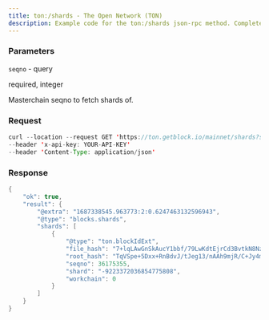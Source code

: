 ```yaml
---
title: ton:/shards - The Open Network (TON)
description: Example code for the ton:/shards json-rpc method. Сomplete guide on how to use ton:/shards json-rpc in GetBlock.io Web3 documentation.
---
```


### Parameters


`seqno` - query

required, integer

Masterchain seqno to fetch shards of.

### Request

``` java
curl --location --request GET 'https://ton.getblock.io/mainnet/shards?seqno=30497145' 
--header 'x-api-key: YOUR-API-KEY' 
--header 'Content-Type: application/json'
```

###  Response

``` java
{
    "ok": true,
    "result": {
        "@extra": "1687338545.963773:2:0.6247463132596943",
        "@type": "blocks.shards",
        "shards": [
            {
                "@type": "ton.blockIdExt",
                "file_hash": "7+lqLAwGnSkAucY1bbf/79LwKdtEjrCd3BvtkN8NzyQ=",
                "root_hash": "TqVSpe+5Dxx+RnBdvJ/tJeg13/nAAh9mjR/C+Jy4mmM=",
                "seqno": 36175355,
                "shard": "-9223372036854775808",
                "workchain": 0
            }
        ]
    }
}
```

